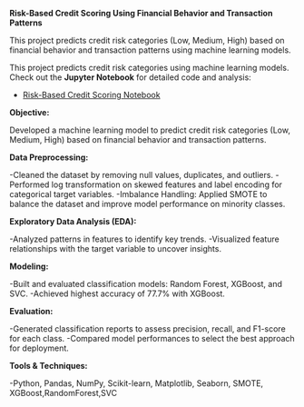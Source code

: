**Risk-Based Credit Scoring Using Financial Behavior and Transaction Patterns**

This project predicts credit risk categories (Low, Medium, High) based on financial behavior and transaction patterns using machine learning models. 

This project predicts credit risk categories using machine learning models.  
Check out the **Jupyter Notebook** for detailed code and analysis:
- [Risk-Based Credit Scoring Notebook](https://github.com/username/repo-name/blob/main/Risk-based%20Credit%20Scoring%20using%20Financial%20Behaviour%20and%20Transaction%20Patterns%20(1).ipynb)


**Objective:**

Developed a machine learning model to predict credit risk categories (Low, Medium, High) based on financial behavior and transaction patterns.


**Data Preprocessing:**

-Cleaned the dataset by removing null values, duplicates, and outliers.
-Performed log transformation on skewed features and label encoding for categorical target variables.
-Imbalance Handling: Applied SMOTE to balance the dataset and improve model performance on minority classes.


**Exploratory Data Analysis (EDA):**

-Analyzed patterns in features to identify key trends.
-Visualized feature relationships with the target variable to uncover insights.


**Modeling:**

-Built and evaluated classification models: Random Forest, XGBoost, and SVC.
-Achieved highest accuracy of 77.7% with XGBoost.


**Evaluation:**

-Generated classification reports to assess precision, recall, and F1-score for each class.
-Compared model performances to select the best approach for deployment.


**Tools & Techniques:**

-Python, Pandas, NumPy, Scikit-learn, Matplotlib, Seaborn, SMOTE, XGBoost,RandomForest,SVC
